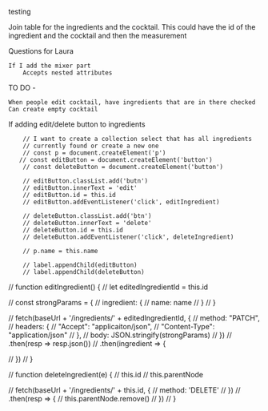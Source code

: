 testing

Join table for the ingredients and the cocktail.
    This could have the id of the ingredient and the cocktail and then the measurement


Questions for Laura

    If I add the mixer part
        Accepts nested attributes
         
TO DO -

    When people edit cocktail, have ingredients that are in there checked
    Can create empty cocktail




If adding edit/delete button to ingredients

        // I want to create a collection select that has all ingredients
        // currently found or create a new one
        // const p = document.createElement('p')
       // const editButton = document.createElement('button')
        // const deleteButton = document.createElement('button')

        // editButton.classList.add('butn')
        // editButton.innerText = 'edit'
        // editButton.id = this.id
        // editButton.addEventListener('click', editIngredient)

        // deleteButton.classList.add('btn')
        // deleteButton.innerText = 'delete'
        // deleteButton.id = this.id
        // deleteButton.addEventListener('click', deleteIngredient)

        // p.name = this.name

        // label.appendChild(editButton)
        // label.appendChild(deleteButton)

        
// function editIngredient() {
//     let editedIngredientId = this.id
    
//     const strongParams = {
//         ingredient: {
//             name: name
//         }
//     }

//     fetch(baseUrl + '/ingredients/' + editedIngredientId, {
//         method: "PATCH",
//         headers: {
//             "Accept": "applicaiton/json",
//             "Content-Type": "application/json"
//         },
//         body: JSON.stringify(strongParams)
//     })
//         .then(resp => resp.json())
//         .then(ingredient => {

//         })
// }

// function deleteIngredient(e) {
//     this.id
//     this.parentNode
    
//     fetch(baseUrl + '/ingredients/' + this.id, {
//         method: 'DELETE'
//     })
//         .then(resp => {
//             this.parentNode.remove()
//         })
// }
